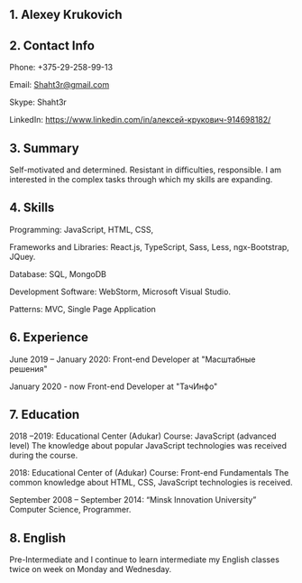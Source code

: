 ## 1. Alexey Krukovich 
## 2. Contact Info 
Phone: +375-29-258-99-13

Email: Shaht3r@gmail.com     

Skype: Shaht3r

LinkedIn: https://www.linkedin.com/in/алексей-крукович-914698182/         

## 3. Summary

Self-motivated and determined. Resistant in difficulties, responsible. I am interested in the complex tasks through which my skills are expanding.

## 4. Skills 

Programming: JavaScript, HTML, CSS,

Frameworks and Libraries: React.js, TypeScript, Sass, Less, ngx-Bootstrap, JQuey.

Database: SQL, MongoDB

Development Software: WebStorm, Microsoft Visual Studio.

Patterns: MVC, Single Page Application

## 6. Experience 

June 2019 – January 2020: Front-end Developer at "Масштабные решения" 

January 2020 - now Front-end Developer at "ТачИнфо"

## 7. Education 

2018 –2019: Educational Center (Adukar)
Course: JavaScript (advanced level)
The knowledge about popular JavaScript technologies was received during the course.

2018: Educational Center of (Adukar)
Course: Front-end Fundamentals
The common knowledge about HTML, CSS, JavaScript technologies is received.

September 2008 – September 2014: “Minsk Innovation University” Computer Science, Programmer.

## 8. English 

Pre-Intermediate and I continue to learn intermediate my English classes twice on week on Monday and Wednesday.

